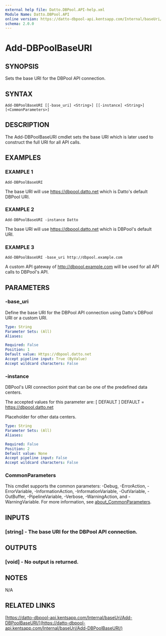 ```yaml
---
external help file: Datto.DBPool.API-help.xml
Module Name: Datto.DBPool.API
online version: https://datto-dbpool-api.kentsapp.com/Internal/baseUri/Add-DBPoolBaseURI/
schema: 2.0.0
---
```


# Add-DBPoolBaseURI

## SYNOPSIS
Sets the base URI for the DBPool API connection.

## SYNTAX

```
Add-DBPoolBaseURI [[-base_uri] <String>] [[-instance] <String>] [<CommonParameters>]
```

## DESCRIPTION
The Add-DBPoolBaseURI cmdlet sets the base URI which is later used
to construct the full URI for all API calls.

## EXAMPLES

### EXAMPLE 1
```
Add-DBPoolBaseURI
```

The base URI will use https://dbpool.datto.net which is Datto's default DBPool URI.

### EXAMPLE 2
```
Add-DBPoolBaseURI -instance Datto
```

The base URI will use https://dbpool.datto.net which is DBPool's default URI.

### EXAMPLE 3
```
Add-DBPoolBaseURI -base_uri http://dbpool.example.com
```

A custom API gateway of http://dbpool.example.com will be used for all API calls to DBPool's API.

## PARAMETERS

### -base_uri
Define the base URI for the DBPool API connection using Datto's DBPool URI or a custom URI.

```yaml
Type: String
Parameter Sets: (All)
Aliases:

Required: False
Position: 1
Default value: Https://dbpool.datto.net
Accept pipeline input: True (ByValue)
Accept wildcard characters: False
```

### -instance
DBPool's URI connection point that can be one of the predefined data centers.

The accepted values for this parameter are:
\[ DEFAULT \]
    DEFAULT = https://dbpool.datto.net

Placeholder for other data centers.

```yaml
Type: String
Parameter Sets: (All)
Aliases:

Required: False
Position: 2
Default value: None
Accept pipeline input: False
Accept wildcard characters: False
```

### CommonParameters
This cmdlet supports the common parameters: -Debug, -ErrorAction, -ErrorVariable, -InformationAction, -InformationVariable, -OutVariable, -OutBuffer, -PipelineVariable, -Verbose, -WarningAction, and -WarningVariable. For more information, see [about_CommonParameters](http://go.microsoft.com/fwlink/?LinkID=113216).

## INPUTS

### [string] - The base URI for the DBPool API connection.
## OUTPUTS

### [void] - No output is returned.
## NOTES
N/A

## RELATED LINKS

[https://datto-dbpool-api.kentsapp.com/Internal/baseUri/Add-DBPoolBaseURI/](https://datto-dbpool-api.kentsapp.com/Internal/baseUri/Add-DBPoolBaseURI/)


